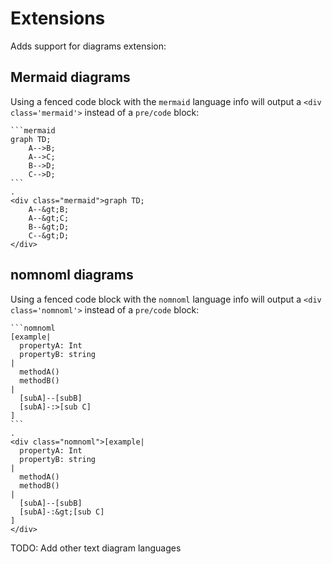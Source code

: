 # Extensions

Adds support for diagrams extension:

## Mermaid diagrams
 
Using a fenced code block with the `mermaid` language info will output a `<div class='mermaid'>` instead of a `pre/code` block:

```````````````````````````````` example
```mermaid
graph TD;
    A-->B;
    A-->C;
    B-->D;
    C-->D;
```
.
<div class="mermaid">graph TD;
    A--&gt;B;
    A--&gt;C;
    B--&gt;D;
    C--&gt;D;
</div>
````````````````````````````````

## nomnoml diagrams

Using a fenced code block with the `nomnoml` language info will output a `<div class='nomnoml'>` instead of a `pre/code` block:

```````````````````````````````` example
```nomnoml
[example|
  propertyA: Int
  propertyB: string
|
  methodA()
  methodB()
|
  [subA]--[subB]
  [subA]-:>[sub C]
]
```
.
<div class="nomnoml">[example|
  propertyA: Int
  propertyB: string
|
  methodA()
  methodB()
|
  [subA]--[subB]
  [subA]-:&gt;[sub C]
]
</div>
````````````````````````````````

TODO: Add other text diagram languages